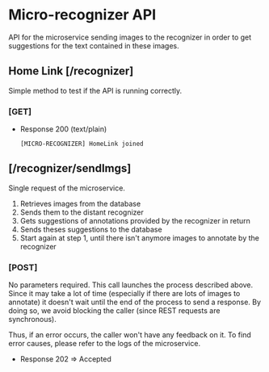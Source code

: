 # Micro-recognizer API
API for the microservice sending images to the recognizer in order to get suggestions for the text contained in these images.

## Home Link \[/recognizer\]
Simple method to test if the API is running correctly.

### \[GET\]
- Response 200 (text/plain)
    ~~~text
    [MICRO-RECOGNIZER] HomeLink joined
    ~~~

## \[/recognizer/sendImgs\]
Single request of the microservice.
1. Retrieves images from the database
2. Sends them to the distant recognizer
3. Gets suggestions of annotations provided by the recognizer in return
4. Sends theses suggestions to the database
5. Start again at step 1, until there isn't anymore images to annotate by the recognizer

### \[POST\]
No parameters required. This call launches the process described above. Since it may take a lot of time (especially if there are lots of images to annotate) it doesn't wait until the end of the process to send a response. By doing so, we avoid blocking the caller (since REST requests are synchronous).

Thus, if an error occurs, the caller won't have any feedback on it. To find error causes, please refer to the logs of the microservice.

- Response 202 => Accepted
